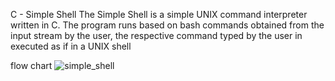 C - Simple Shell
The Simple Shell is a simple UNIX command interpreter written in C. The program runs based on bash commands obtained from the input stream by the user, the respective command typed by the user in executed as if in a UNIX shell

flow chart
![simple_shell](https://user-images.githubusercontent.com/106748811/186406389-761cd92e-1e2b-4f0b-82b9-f19e7a5d6197.png)

